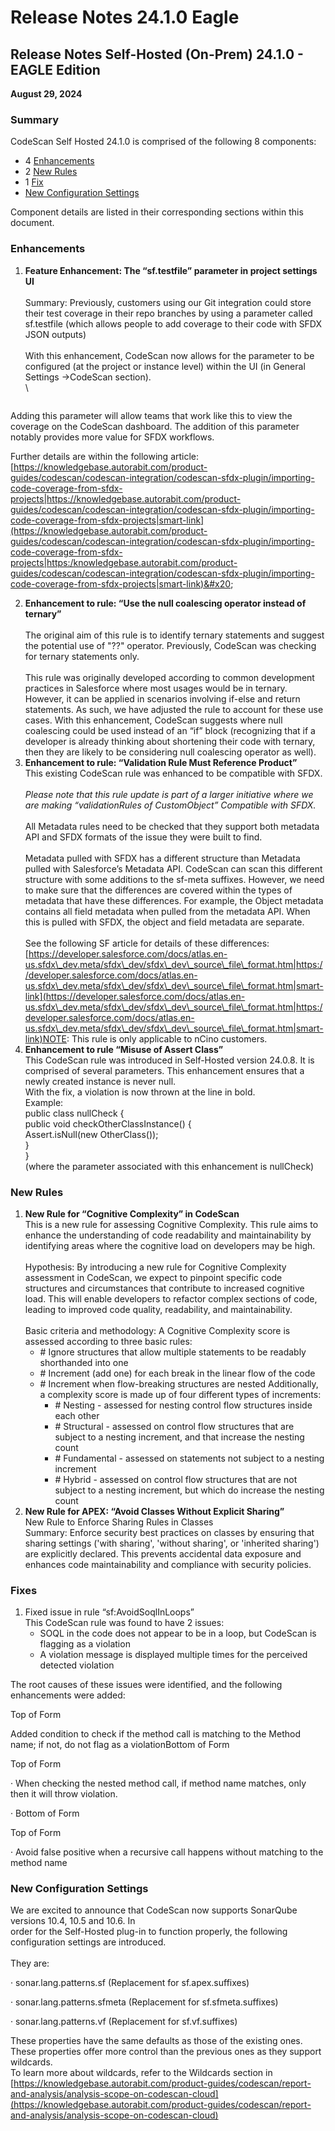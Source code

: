 # Release Notes 24.1.0 Eagle

## Release Notes Self-Hosted (On-Prem) 24.1.0 - EAGLE Edition

**August 29, 2024**

### Summary

CodeScan Self Hosted 24.1.0 is comprised of the following 8 components:

* 4 [Enhancements](release-notes-24.1.0-eagle.md#enhancements)
* 2 [New Rules](release-notes-24.1.0-eagle.md#new-rules)
* 1 [Fix](release-notes-24.1.0-eagle.md#fixes)
* [New Configuration Settings](release-notes-24.1.0-eagle.md#new-configuration-settings)

Component details are listed in their corresponding sections within this document.

### Enhancements

1.  **Feature Enhancement: The “sf.testfile” parameter in project settings UI**\
    \
    Summary:  Previously, customers using our Git integration could store their test coverage in their repo branches by using a parameter called sf.testfile (which allows people to add coverage to their code with SFDX JSON outputs)\
    \
    With this enhancement, CodeScan now allows for the parameter to be configured (at the project or instance level) within the UI (in General Settings ->CodeScan section).\
    \


    <figure><img src="../../../../.gitbook/assets/image (1498).png" alt=""><figcaption></figcaption></figure>

Adding this parameter will allow teams that work like this to view the coverage on the CodeScan dashboard. The addition of this parameter notably provides more value for SFDX workflows.

Further details are within the following article: [https://knowledgebase.autorabit.com/product-guides/codescan/codescan-integration/codescan-sfdx-plugin/importing-code-coverage-from-sfdx-projects|https://knowledgebase.autorabit.com/product-guides/codescan/codescan-integration/codescan-sfdx-plugin/importing-code-coverage-from-sfdx-projects|smart-link](https://knowledgebase.autorabit.com/product-guides/codescan/codescan-integration/codescan-sfdx-plugin/importing-code-coverage-from-sfdx-projects|https:/knowledgebase.autorabit.com/product-guides/codescan/codescan-integration/codescan-sfdx-plugin/importing-code-coverage-from-sfdx-projects|smart-link)&#x20;

2. **Enhancement to rule: “Use the null coalescing operator instead of ternary”**\
   \
   The original aim of this rule is to identify ternary statements and suggest the potential use of "??" operator.  Previously, CodeScan was checking for ternary statements only.\
   \
   This rule was originally developed according to common development practices in Salesforce where most usages would be in ternary. However, it can be applied in scenarios involving if-else and return statements.  As such, we have adjusted the rule to account for these use cases. With this enhancement, CodeScan suggests where null coalescing could be used instead of an “if” block (recognizing that if a developer is already thinking about shortening their code with ternary, then they are likely to be considering null coalescing operator as well).
3. **Enhancement to rule: “Validation Rule Must Reference Product”**\
   This existing CodeScan rule was enhanced to be compatible with SFDX.\
   \
   _Please note that this rule update is part of a larger initiative where we are making “validationRules of CustomObject” Compatible with SFDX._\
   \
   All Metadata rules need to be checked that they support both metadata API and SFDX formats of the issue they were built to find.\
   \
   Metadata pulled with SFDX has a different structure than Metadata pulled with Salesforce’s Metadata API. CodeScan can scan this different structure with some additions to the sf-meta suffixes. However, we need to make sure that the differences are covered within the types of metadata that have these differences. For example, the Object metadata contains all field metadata when pulled from the metadata API. When this is pulled with SFDX, the object and field metadata are separate.\
   \
   See the following SF article for details of these differences:[https://developer.salesforce.com/docs/atlas.en-us.sfdx\_dev.meta/sfdx\_dev/sfdx\_dev\_source\_file\_format.htm|https://developer.salesforce.com/docs/atlas.en-us.sfdx\_dev.meta/sfdx\_dev/sfdx\_dev\_source\_file\_format.htm|smart-link](https://developer.salesforce.com/docs/atlas.en-us.sfdx\_dev.meta/sfdx\_dev/sfdx\_dev\_source\_file\_format.htm|https:/developer.salesforce.com/docs/atlas.en-us.sfdx\_dev.meta/sfdx\_dev/sfdx\_dev\_source\_file\_format.htm|smart-link)NOTE: This rule is only applicable to nCino customers.&#x20;
4. **Enhancement to rule “Misuse of Assert Class”**\
   This CodeScan rule was introduced in Self-Hosted version 24.0.8.  It is comprised of several parameters. This enhancement ensures that a newly created instance is never null. \
   With the fix, a violation is now thrown at the line in bold. \
   Example:\
   public class nullCheck {\
   public void checkOtherClassInstance() {\
   Assert.isNull(new OtherClass()); \
   }\
   }\
   (where the parameter associated with this enhancement is nullCheck)

### New Rules

1. **New Rule for “Cognitive Complexity” in CodeScan**\
   This is a new rule for assessing Cognitive Complexity. This rule aims to enhance the understanding of code readability and maintainability by identifying areas where the cognitive load on developers may be high.\
   \
   Hypothesis:  By introducing a new rule for Cognitive Complexity assessment in CodeScan, we expect to pinpoint specific code structures and circumstances that contribute to increased cognitive load. This will enable developers to refactor complex sections of code, leading to improved code quality, readability, and maintainability.\
   \
   Basic criteria and methodology:  A Cognitive Complexity score is assessed according to three basic rules:
   * \# Ignore structures that allow multiple statements to be readably shorthanded into one
   * \# Increment (add one) for each break in the linear flow of the code
   * \# Increment when flow-breaking structures are nested Additionally, a complexity score is made up of four different types of increments:
     * \# Nesting - assessed for nesting control flow structures inside each other
     * \# Structural - assessed on control flow structures that are subject to a nesting increment, and that increase the nesting count
     * \# Fundamental - assessed on statements not subject to a nesting increment
     * \# Hybrid - assessed on control flow structures that are not subject to a nesting increment, but which do increase the nesting count&#x20;
2. **New Rule for APEX: “Avoid Classes Without Explicit Sharing”**\
   New Rule to Enforce Sharing Rules in Classes\
   Summary:  Enforce security best practices on classes by ensuring that sharing settings ('with sharing', 'without sharing', or 'inherited sharing') are explicitly declared. This prevents accidental data exposure and enhances code maintainability and compliance with security policies.

### Fixes

1. Fixed issue in rule “sf:AvoidSoqlInLoops”\
   This CodeScan rule was found to have 2 issues:
   * SOQL in the code does not appear to be in a loop, but CodeScan is flagging as a violation
   * A violation message is displayed multiple times for the perceived detected violation

The root causes of these issues were identified, and the following enhancements were added:

Top of Form

Added condition to check if the method call is matching to the Method name; if not, do not flag as a violationBottom of Form

Top of Form

·       When checking the nested method call, if method name matches, only then it will throw violation.

·       Bottom of Form

Top of Form

·       Avoid false positive when a recursive call happens without matching to the method name

### **New Configuration Settings**

We are excited to announce that CodeScan now supports SonarQube versions 10.4, 10.5 and 10.6. In\
order for the Self-Hosted plug-in to function properly, the following configuration settings are introduced.\
\
They are:

·       sonar.lang.patterns.sf  (Replacement for sf.apex.suffixes)

·       sonar.lang.patterns.sfmeta (Replacement for sf.sfmeta.suffixes)

·       sonar.lang.patterns.vf (Replacement for sf.vf.suffixes)

These properties have the same defaults as those of the existing ones. These properties offer more control than the previous ones as they support wildcards.\
To learn more about wildcards, refer to the Wildcards section in [https://knowledgebase.autorabit.com/product-guides/codescan/report-and-analysis/analysis-scope-on-codescan-cloud](https://knowledgebase.autorabit.com/product-guides/codescan/report-and-analysis/analysis-scope-on-codescan-cloud)

<figure><img src="../../../../.gitbook/assets/image (1496).png" alt=""><figcaption></figcaption></figure>

<figure><img src="../../../../.gitbook/assets/image (1497).png" alt=""><figcaption></figcaption></figure>

<figure><img src="../../../../.gitbook/assets/image (1493).png" alt=""><figcaption></figcaption></figure>
